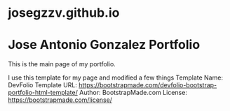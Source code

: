 # josegzzv.github.io

# Jose Antonio Gonzalez Portfolio

This is the main page of my portfolio.



I use this template for my page and modified a few things
Template Name: DevFolio
Template URL: https://bootstrapmade.com/devfolio-bootstrap-portfolio-html-template/
Author: BootstrapMade.com
License: https://bootstrapmade.com/license/
